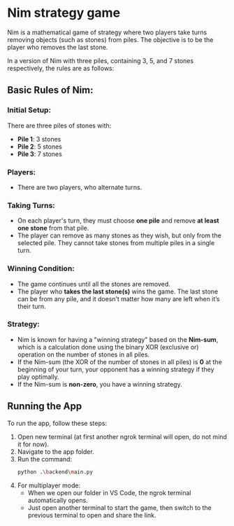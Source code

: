 # Nim strategy game


Nim is a mathematical game of strategy where two players take turns removing objects (such as stones) from piles. The objective is to be the player who removes the last stone.

In a version of Nim with three piles, containing 3, 5, and 7 stones respectively, the rules are as follows:

## Basic Rules of Nim:


### Initial Setup:
There are three piles of stones with:
- **Pile 1**: 3 stones
- **Pile 2**: 5 stones
- **Pile 3**: 7 stones

### Players:
- There are two players, who alternate turns.

### Taking Turns:
- On each player's turn, they must choose **one pile** and remove **at least one stone** from that pile.
- The player can remove as many stones as they wish, but only from the selected pile. They cannot take stones from multiple piles in a single turn.

### Winning Condition:
- The game continues until all the stones are removed.
- The player who **takes the last stone(s)** wins the game. The last stone can be from any pile, and it doesn’t matter how many are left when it’s their turn.

### Strategy:
- Nim is known for having a "winning strategy" based on the **Nim-sum**, which is a calculation done using the binary XOR (exclusive or) operation on the number of stones in all piles.
- If the Nim-sum (the XOR of the number of stones in all piles) is **0** at the beginning of your turn, your opponent has a winning strategy if they play optimally.
- If the Nim-sum is **non-zero**, you have a winning strategy.


## Running the App

To run the app, follow these steps:

1. Open new terminal (at first another ngrok terminal will open, do not mind it for now).
2. Navigate to the app folder.
3. Run the command:
   ```bash
   python .\backend\main.py


4. For multiplayer mode:
   - When we open our folder in VS Code, the ngrok terminal automatically opens.
   - Just open another terminal to start the game, then switch to the previous terminal to open and share the link.

